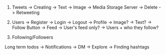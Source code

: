 
1. Tweets
  -> Creating
    -> Text
    -> Image -> Media Storage Server
  -> Delete
  -> Retweeting

2. Users
  -> Register
  -> Login
  -> Logout
  -> Profile
    -> Image?
    -> Text?
    -> Follow Button
  -> Feed
    -> User's feed only?
    -> Users + who they follow?


3. Following/Followers

Long term todos
  -> Notifications
  -> DM
  -> Explore -> Finding hashtags
